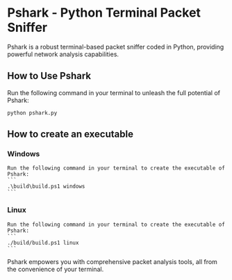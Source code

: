 # Pshark - Python Terminal Packet Sniffer
Pshark is a robust terminal-based packet sniffer coded in Python, providing powerful network analysis capabilities.

## How to Use Pshark
Run the following command in your terminal to unleash the full potential of Pshark:
```
python pshark.py
```

## How to create an executable 

### Windows
    Run the following command in your terminal to create the executable of Pshark:
    ```
    .\build\build.ps1 windows
    ```

### Linux
    Run the following command in your terminal to create the executable of Pshark:
    ```
    ./build/build.ps1 linux
    ```

Pshark empowers you with comprehensive packet analysis tools, all from the convenience of your terminal.